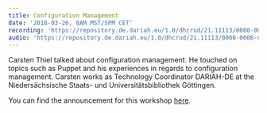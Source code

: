 ```yaml
---
title: Configuration Management
date: '2018-03-26, 8AM MST/5PM CET'
recording: 'https://repository.de.dariah.eu/1.0/dhcrud/21.11113/0000-000B-CB06-A'
audio: 'https://repository.de.dariah.eu/1.0/dhcrud/21.11113/0000-000B-CB07-9'
---
```


Carsten Thiel talked about configuration management. He touched on topics such as Puppet and his experiences in regards to configuration management. Carsten works as Technology Coordinator DARIAH-DE at the Niedersächsische Staats- und Universitätsbibliothek Göttingen.

You can find the announcement for this workshop [here](/2018/02/26/announcing-march-virtual-workshop/).
